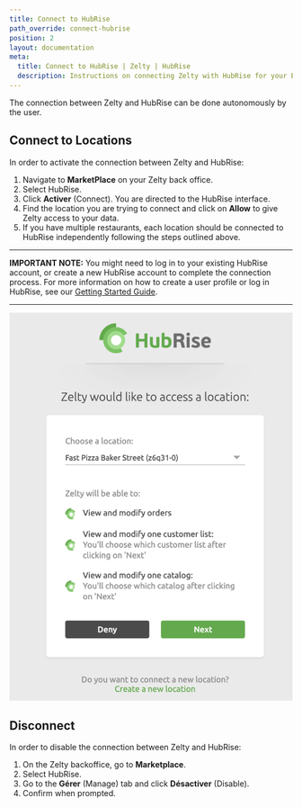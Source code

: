 ```yaml
---
title: Connect to HubRise
path_override: connect-hubrise
position: 2
layout: documentation
meta:
  title: Connect to HubRise | Zelty | HubRise
  description: Instructions on connecting Zelty with HubRise for your EPOS to work with other apps as a cohesive whole. Connect apps and synchronise your data.
---
```


The connection between Zelty and HubRise can be done autonomously by the user.

## Connect to Locations

In order to activate the connection between Zelty and HubRise:

1. Navigate to **MarketPlace** on your Zelty back office.
1. Select HubRise.
1. Click **Activer** (Connect). You are directed to the HubRise interface.
1. Find the location you are trying to connect and click on **Allow** to give Zelty access to your data.
1. If you have multiple restaurants, each location should be connected to HubRise independently following the steps outlined above.

---

**IMPORTANT NOTE:** You might need to log in to your existing HubRise account, or create a new HubRise account to complete the connection process. For more information on how to create a user profile or log in HubRise, see our [Getting Started Guide](/docs/get-started/).

---

![Connection to HubRise](./images/005-2x-zelty-connect-to-hubrise.png)

## Disconnect

In order to disable the connection between Zelty and HubRise:

1. On the Zelty backoffice, go to **Marketplace**.
1. Select HubRise.
1. Go to the **Gérer** (Manage) tab and click **Désactiver** (Disable).
1. Confirm when prompted.
